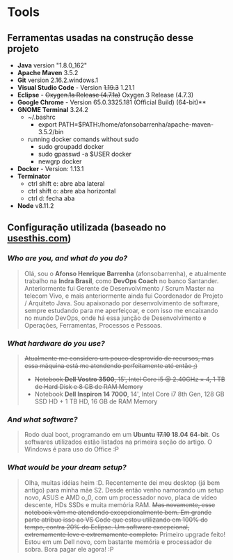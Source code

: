# Tools
## Ferramentas usadas na construção desse projeto
- **Java** version "1.8.0_162"
- **Apache Maven** 3.5.2
- **Git** version 2.16.2.windows.1
- **Visual Studio Code** - Version ~~1.19.3~~ 1.21.1
- **Eclipse** - ~~Oxygen.1a Release (4.7.1a)~~ Oxygen.3 Release (4.7.3)
- **Google Chrome** - Version 65.0.3325.181 (Official Build) (64-bit)**
- **GNOME Terminal** 3.24.2
    - ~/.bashrc
        - export PATH=$PATH:/home/afonsobarrenha/apache-maven-3.5.2/bin
    - running docker comands without sudo
        - sudo groupadd docker
        - sudo gpasswd -a $USER docker
        - newgrp docker
- **Docker** - Version: 1.13.1
- **Terminator**
  - ctrl shift e: abre aba lateral
  - ctrl shift o: abre aba horizontal
  - ctrl d: fecha aba
- **Node** v8.11.2
 
## Configuração utilizada (baseado no [usesthis.com](usesthis.com))
### *Who are you, and what do you do?*
> Olá,  sou o **Afonso Henrique Barrenha** (afonsobarrenha), e atualmente trabalho na **Indra Brasil**, como **DevOps Coach** no banco Santander. Anteriormente fui Gerente de Desenvolvimento / Scrum Master na telecom Vivo, e mais anteriormente ainda fui Coordenador de Projeto / Arquiteto Java. Sou apaixonado por desenvolvimento de software, sempre estudando para me aperfeiçoar, e com isso me encaixando no mundo DevOps, onde há essa junção de Desenvolvimento e Operações, Ferramentas, Processos e Pessoas.
### *What hardware do you use?*
> ~~Atualmente me considero um pouco desprovido de recursos, mas essa máquina está me atendendo perfeitamente até então ;)~~
> - ~~Notebook **Dell Vostro 3500**, 15', Intel Core i5 @ 2.40GHz × 4, 1 TB de Hard Disk e 8 GB de RAM Memory~~
> - Notebook **Dell Inspiron 14 7000**, 14', Intel Core i7 8th Gen, 128 GB SSD HD + 1 TB HD, 16 GB de RAM Memory
### *And what software?*
> Rodo dual boot, programando em um **Ubuntu ~~17.10~~ 18.04 64-bit**. Os softwares utilizados estão listados na primeira seção do artigo. O Windows é para uso do Office :P
### *What would be your dream setup?*
> Olha, muitas idéias heim :D. Recentemente dei meu desktop (já bem antigo) para minha mãe S2. Desde então venho namorando um setup novo, ASUS e AMD o_0, com um processador novo, placa de vídeo descente, HDs SSDs e muita memória RAM. ~~Mas novamente, esse notebook vêm me atendendo excepcionalmente bem. Em grande parte atribuo isso ao VS Code que estou utilizando em 100% do tempo, contra 20% do Eclipse. Um software excepcional, extremamente leve e extremamente completo.~~
> Primeiro upgrade feito! Estou em um Dell novo, com bastante memória e processador de sobra. Bora pagar ele agora! :P